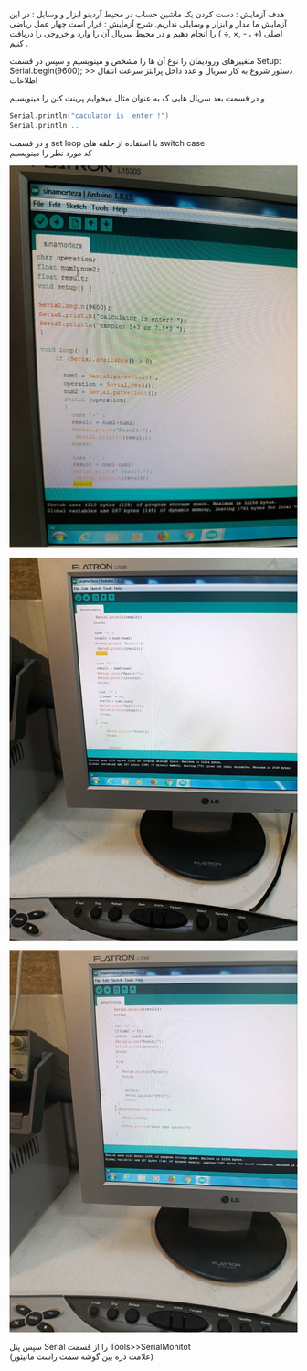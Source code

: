 هدف آزمایش : دست کردن یک ماشین حساب در محیط آردینو 
ابزار و وسایل :  در این آزمایش ما مدار و ابزار و وسایلی نداریم.
شرح آزمایش : 
قرار است چهار عمل ریاضی اصلی (+ ،  - ,× ,÷ )  را انجام دهیم و در محیط سریال آن را وارد و خروجی را دریافت کنیم .

متغییرهای ورودیمان را نوع آن ها را مشخص و مینویسیم و سپس در قسمت 
Setup: 
Serial.begin(9600); >>  دستور  شروع به کار سریال  و عدد داخل پرانتز سرعت انتقال اطلاعات 

و در قسمت بعد سریال هایی ک به عنوان مثال میخوایم پرینت کنن را مینویسیم 

```cpp
Serial.println("caculator is  enter !")
Serial.println ..
```
 و در قسمت  set loop
 با استفاده از  حلقه های switch case  
کد مورد نظر را مینویسیم

![code](./photo_2024-10-13_16-26-36.jpg)


![code](./photo_2024-10-13_08-53-58.jpg)


![code](./photo_2024-10-13_16-23-35.jpg)


سپس پنل Serial  را از قسمت 
Tools>>SerialMonitot  
(علامت ذره بین گوشه سمت راست مانیتور)
